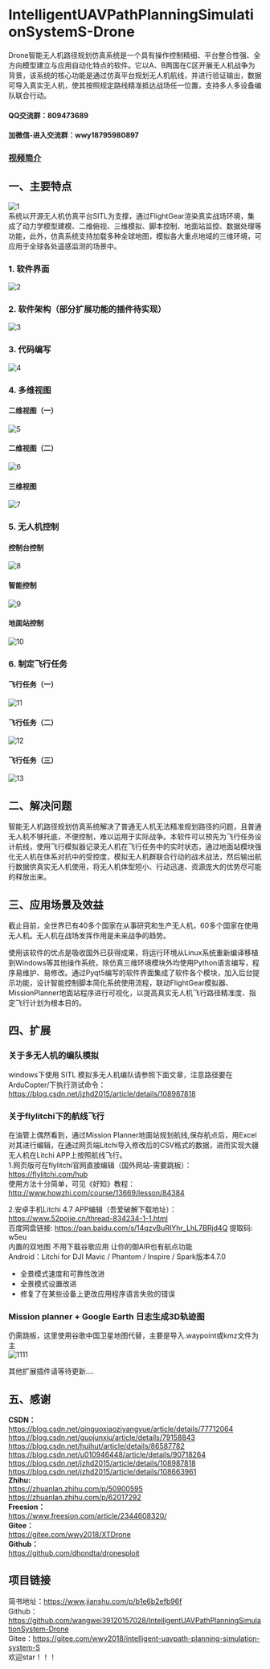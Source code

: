 # IntelligentUAVPathPlanningSimulationSystemS-Drone
Drone智能无人机路径规划仿真系统是一个具有操作控制精细、平台整合性强、全方向模型建立与应用自动化特点的软件。它以A、B两国在C区开展无人机战争为背景，该系统的核心功能是通过仿真平台规划无人机航线，并进行验证输出，数据可导入真实无人机，使其按照规定路线精准抵达战场任一位置，支持多人多设备编队联合行动。<br>
#### QQ交流群：809473689
#### 加微信-进入交流群：wwy18795980897
### [视频简介](https://www.yuque.com/u12074055/kb/qqkaw9)
## 一、主要特点
![1](https://user-images.githubusercontent.com/39434325/110713673-43615400-823d-11eb-91db-b8151e68e926.jpeg)<br>
系统以开源无人机仿真平台SITL为支撑，通过FlightGear渲染真实战场环境，集成了动力学模型建模、二维俯视、三维模拟、脚本控制、地面站监控、数据处理等功能，此外，仿真系统支持加载多种全球地图，模拟各大重点地域的三维环境，可应用于全球各处遥感监测的场景中。
### 1. 软件界面
![2](https://user-images.githubusercontent.com/39434325/110713684-48260800-823d-11eb-8422-f051c9f1fd0a.png)
### 2. 软件架构（部分扩展功能的插件待实现）
![3](https://user-images.githubusercontent.com/39434325/110713694-4bb98f00-823d-11eb-8fe9-09c591975299.png)
### 3. 代码编写
![4](https://user-images.githubusercontent.com/39434325/110713702-4f4d1600-823d-11eb-97e8-5f58c69a1aa1.png)
### 4. 多维视图
#### 二维视图（一）
![5](https://user-images.githubusercontent.com/39434325/110713711-54aa6080-823d-11eb-8c17-ff3f1336b5a4.png)
#### 二维视图（二）
![6](https://user-images.githubusercontent.com/39434325/110713723-5bd16e80-823d-11eb-86ce-29389c362478.png)
#### 三维视图
![7](https://user-images.githubusercontent.com/39434325/110713736-61c74f80-823d-11eb-883c-b50c7e75486f.png)
### 5. 无人机控制
#### 控制台控制
![8](https://user-images.githubusercontent.com/39434325/110713744-668c0380-823d-11eb-8ec7-99b5a509d046.png)
#### 智能控制
![9](https://user-images.githubusercontent.com/39434325/110713758-6ab82100-823d-11eb-8015-2faff63fef55.png)
#### 地面站控制
![10](https://user-images.githubusercontent.com/39434325/110713826-891e1c80-823d-11eb-9929-085cbe7d00fc.png)
### 6. 制定飞行任务
#### 飞行任务（一）
![11](https://user-images.githubusercontent.com/39434325/110713844-90452a80-823d-11eb-9eb7-f2d83f21dd39.png)
#### 飞行任务（二）
![12](https://user-images.githubusercontent.com/39434325/110713854-963b0b80-823d-11eb-9fef-5fd23bde2a9c.png)
#### 飞行任务（三）
![13](https://user-images.githubusercontent.com/39434325/110713868-9cc98300-823d-11eb-9fe1-7e2ce670fb2e.png)
## 二、解决问题

智能无人机路径规划仿真系统解决了普通无人机无法精准规划路径的问题，且普通无人机不够托底，不便控制，难以运用于实际战争。本软件可以预先为飞行任务设计航线，使用飞行模拟器记录无人机在飞行任务中的实时状态，通过地面站模块强化无人机在体系对抗中的受控度，模拟无人机群联合行动的战术战法，然后输出航行数据供真实无人机使用，将无人机体型短小、行动迅速、资源庞大的优势尽可能的释放出来。

## 三、应用场景及效益

截止目前，全世界已有40多个国家在从事研究和生产无人机，60多个国家在使用无人机。无人机在战场发挥作用是未来战争的趋势。

使用该软件的优点是吸收国外已获得成果，将运行环境从Linux系统重新编译移植到Windows等其他操作系统，除仿真三维环境模块外均使用Python语言编写，程序易维护、易修改。通过Pyqt5编写的软件界面集成了软件各个模块，加入后台提示功能，设计智能控制脚本简化系统使用流程，联动FlightGear模拟器、MissionPlanner地面站程序进行可视化，以提高真实无人机飞行路径精准度、指定飞行计划为根本目的。

## 四、扩展<br>
### 关于多无人机的编队模拟
windows下使用 SITL 模拟多无人机编队请参照下面文章，注意路径要在ArduCopter/下执行测试命令：
https://blog.csdn.net/jzhd2015/article/details/108987818

### 关于flylitchi下的航线飞行
在油管上偶然看到，通过Mission Planner地面站规划航线,保存航点后，用Excel对其进行编辑，在通过网页端Litchi导入修改后的CSV格式的数据，进而实现大疆无人机在Litchi APP上按照航线飞行。<br>
1.网页版可在flylitchi官网直接编辑（国外网站-需要跳板）：https://flylitchi.com/hub<br>
使用方法十分简单，可见《好知》教程：http://www.howzhi.com/course/13669/lesson/84384<br>

2.安卓手机Litchi 4.7 APP编辑（吾爱破解下载地址）：https://www.52pojie.cn/thread-834234-1-1.html <br>
百度网盘链接: https://pan.baidu.com/s/14qzvBuRIYhr_LhL7BRjd4Q    提取码: w5eu <br>
内置的双地图 不用下载谷歌应用 让你的御AIR也有航点功能<br>
Android：Litchi for DJI Mavic / Phantom / Inspire / Spark版本4.7.0<br>
- 全景模式速度和可靠性改进<br>
- 全景模式设置改进<br>
- 修复了在某些设备上更改应用程序语言失败的错误<br>

### Mission planner + Google Earth 日志生成3D轨迹图
仍需跳板，这里使用谷歌中国卫星地图代替，主要是导入.waypoint或kmz文件为主<br>
![1111](https://user-images.githubusercontent.com/39434325/112245151-4facce80-8c8b-11eb-9ac9-706a7bb78bc5.PNG)

其他扩展插件请等待更新....


## 五、感谢<br>
**CSDN：**<br>
https://blog.csdn.net/qinguoxiaoziyangyue/article/details/77712064<br>
https://blog.csdn.net/guojunxiu/article/details/79158843<br>
https://blog.csdn.net/huihut/article/details/86587782<br>
https://blog.csdn.net/u010946448/article/details/90718264<br>
https://blog.csdn.net/jzhd2015/article/details/108987818<br>
https://blog.csdn.net/jzhd2015/article/details/108663961<br>
**Zhihu:**<br>
https://zhuanlan.zhihu.com/p/50900595
https://zhuanlan.zhihu.com/p/62017292<br>
**Freesion：**<br>
https://www.freesion.com/article/2344608320/<br>
**Gitee：**<br>
https://gitee.com/wwy2018/XTDrone<br>
**Github：**<br>
https://github.com/dhondta/dronesploit<br>

## 项目链接<br>
简书地址：https://www.jianshu.com/p/b1e6b2efb96f<br>
Github：https://github.com/wangwei39120157028/IntelligentUAVPathPlanningSimulationSystem-Drone<br>
Gitee：https://gitee.com/wwy2018/intelligent-uavpath-planning-simulation-system-S<br>
欢迎star！！！
